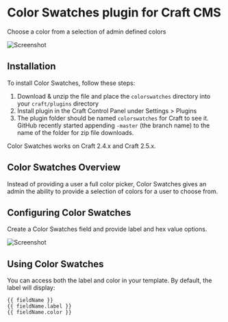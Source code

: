 # Color Swatches plugin for Craft CMS

Choose a color from a selection of admin defined colors

![Screenshot](resources/screenshots/field-preview.png)

## Installation

To install Color Swatches, follow these steps:

1. Download & unzip the file and place the `colorswatches` directory into your `craft/plugins` directory
1. Install plugin in the Craft Control Panel under Settings > Plugins
1. The plugin folder should be named `colorswatches` for Craft to see it.  GitHub recently started appending `-master` (the branch name) to the name of the folder for zip file downloads.

Color Swatches works on Craft 2.4.x and Craft 2.5.x.

## Color Swatches Overview

Instead of providing a user a full color picker, Color Swatches gives an admin the ability to provide a selection of colors for a user to choose from.

## Configuring Color Swatches

Create a Color Swatches field and provide label and hex value options.

![Screenshot](resources/screenshots/field-definition.png)

## Using Color Swatches

You can access both the label and color in your template. By default, the label will display:

```
{{ fieldName }}
{{ fieldName.label }}
{{ fieldName.color }}
```
